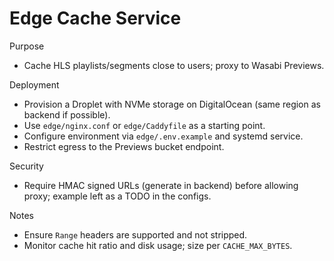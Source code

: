 # Edge Cache Service

Purpose
- Cache HLS playlists/segments close to users; proxy to Wasabi Previews.

Deployment
- Provision a Droplet with NVMe storage on DigitalOcean (same region as backend if possible).
- Use `edge/nginx.conf` or `edge/Caddyfile` as a starting point.
- Configure environment via `edge/.env.example` and systemd service.
- Restrict egress to the Previews bucket endpoint.

Security
- Require HMAC signed URLs (generate in backend) before allowing proxy; example left as a TODO in the configs.

Notes
- Ensure `Range` headers are supported and not stripped.
- Monitor cache hit ratio and disk usage; size per `CACHE_MAX_BYTES`.
